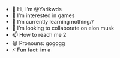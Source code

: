 - 👋 Hi, I’m @Yarikwds
- 👀 I’m interested in games
- 🌱 I’m currently learning nothing//
- 💞️ I’m looking to collaborate on elon musk
- 📫 How to reach me 2
- 😄 Pronouns: gogogg
- ⚡ Fun fact: im a

<!---
Yarikwds/Yarikwds is a ✨ special ✨ repository because its `README.md` (this file) appears on your GitHub profile.
You can click the Preview link to take a look at your changes.
--->
